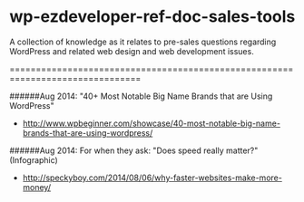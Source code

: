 wp-ezdeveloper-ref-doc-sales-tools
==================================

A collection of knowledge as it relates to pre-sales questions regarding WordPress and related web design and web development issues.

===============================================================================

######Aug 2014: "40+ Most Notable Big Name Brands that are Using WordPress"

- http://www.wpbeginner.com/showcase/40-most-notable-big-name-brands-that-are-using-wordpress/


######Aug 2014: For when they ask: "Does speed really matter?" (Infographic)

 - http://speckyboy.com/2014/08/06/why-faster-websites-make-more-money/
